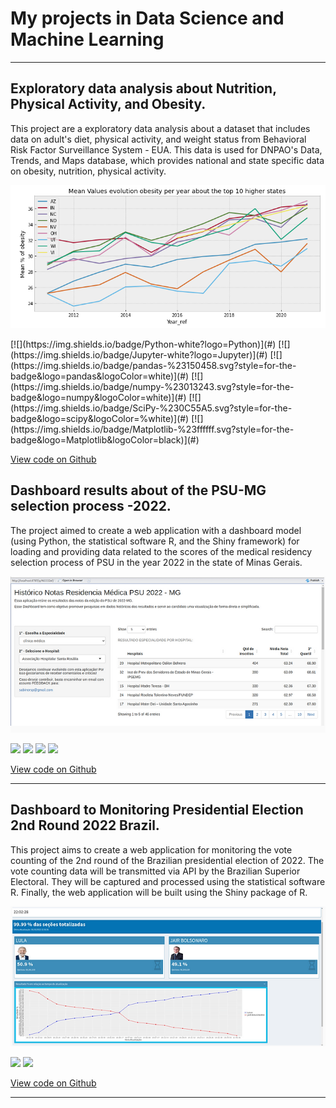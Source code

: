 # My projects in Data Science and Machine Learning
---
## Exploratory data analysis about Nutrition, Physical Activity, and Obesity. 
This project are a exploratory data analysis about a dataset that includes data on adult's diet, physical activity, and weight status from Behavioral Risk Factor Surveillance System - EUA. This data is used for DNPAO's Data, Trends, and Maps database, which provides national and state specific data on obesity, nutrition, physical activity.
<p align="center">
  <img src="assets/img/eda_nutrition/evolution.png">
</p>
[![](https://img.shields.io/badge/Python-white?logo=Python)](#) [![](https://img.shields.io/badge/Jupyter-white?logo=Jupyter)](#) [![](https://img.shields.io/badge/pandas-%23150458.svg?style=for-the-badge&logo=pandas&logoColor=white)](#) [![](https://img.shields.io/badge/numpy-%23013243.svg?style=for-the-badge&logo=numpy&logoColor=white)](#) [![](https://img.shields.io/badge/SciPy-%230C55A5.svg?style=for-the-badge&logo=scipy&logoColor=%white)](#)  [![](https://img.shields.io/badge/Matplotlib-%23ffffff.svg?style=for-the-badge&logo=Matplotlib&logoColor=black)](#)

[View code on Github](https://github.com/sabinorsp/eda_datagoveua_nutrition)

## Dashboard results about of the PSU-MG selection process -2022. 

The project aimed to create a web application with a dashboard model (using Python, the statistical software R, and the Shiny framework) for loading and providing data related to the scores of the medical residency selection process of PSU in the year 2022 in the state of Minas Gerais.
<p align="center">
  <img src="assets/img/psu/dashboard_psu.png"/>
</p>

[![](https://img.shields.io/badge/R-white?logo=R)](#) [![](https://img.shields.io/badge/Shiny-shinyapps.io-blue?style=flat&labelColor=white&logo=RStudio&logoColor=blue)](#) [![](https://img.shields.io/badge/Python-white?logo=Python)](#) [![](https://img.shields.io/badge/Jupyter-white?logo=Jupyter)](#)

[View code on Github](https://github.com/sabinorsp/dashboard_psu_mg)

---

## Dashboard to Monitoring Presidential Election 2nd Round 2022 Brazil.

This project aims to create a web application for monitoring the vote counting of the 2nd round of the Brazilian presidential election of 2022. The vote counting data will be transmitted via API by the Brazilian Superior Electoral. They will be captured and processed using the statistical software R. Finally, the web application will be built using the Shiny package of R.
<p align="center">
  <img src="assets/img/dash_election/election.png"/>
</p>

[![](https://img.shields.io/badge/R-white?logo=R)](#) [![](https://img.shields.io/badge/Shiny-shinyapps.io-blue?style=flat&labelColor=white&logo=RStudio&logoColor=blue)](#)

[View code on Github](https://github.com/sabinorsp/dashboard_eleicoes_2022_r)

---


